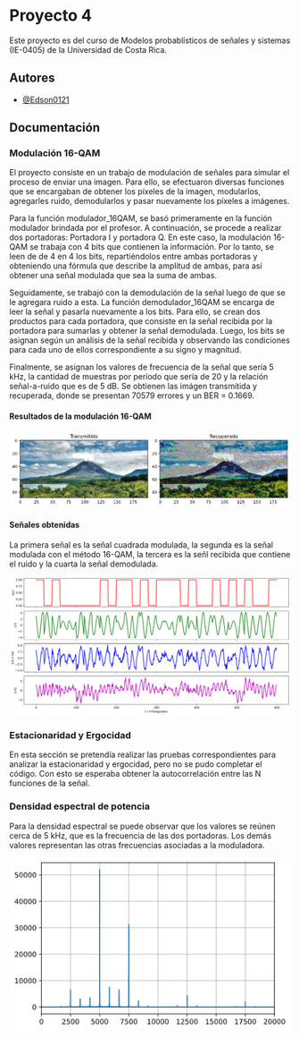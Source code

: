 # Proyecto 4

Este proyecto es del curso de Modelos probablísticos de señales y sistemas (IE-0405) de la
Universidad de Costa Rica.

## Autores

- [@Edson0121](https://www.github.com/Edson0121)

  
## Documentación

### Modulación 16-QAM

El proyecto consiste en un trabajo de modulación de señales para simular el proceso de
enviar una imagen. Para ello, se efectuaron diversas funciones que se encargaban de obtener
los píxeles de la imagen, modularlos, agregarles ruido, demodularlos y pasar nuevamente los
píxeles a imágenes.

Para la función modulador_16QAM, se basó primeramente en la función modulador brindada
por el profesor. A continuación, se procede a realizar dos portadoras: Portadora I y portadora Q.
En este caso, la modulación 16-QAM se trabaja con 4 bits que contienen la información. Por
lo tanto, se leen de de 4 en 4 los bits, repartiéndolos entre ambas portadoras y obteniendo
una fórmula que describe la amplitud de ambas, para así obtener una señal modulada que sea 
la suma de ambas.

Seguidamente, se trabajó con la demodulación de la señal luego de que se le agregara ruido
a esta. La función demodulador_16QAM se encarga de leer la señal y pasarla nuevamente a 
los bits. Para ello, se crean dos productos para cada portadora, que consiste en la señal recibida
por la portadora para sumarlas y obtener la señal demodulada. Luego, los bits se asignan
según un análisis de la señal recibida y observando las condiciones para cada uno 
de ellos correspondiente a su signo y magnitud.

Finalmente, se asignan los valores de frecuencia de la señal que sería 5 kHz, la cantidad
de muestras por período que sería de 20 y la relación señal-a-ruido que es de 5 dB. Se obtienen
las imágen transmitida y recuperada, donde se presentan 70579 errores y un BER = 0.1669.

#### Resultados de la modulación 16-QAM

![App Screenshot](https://github.com/Edson0121/Proyecto4/blob/main/modulada.png)

#### Señales obtenidas
La primera señal es la señal cuadrada modulada, la segunda es la señal modulada con el método
16-QAM, la tercera es la señl recibida que contiene el ruido y la cuarta la señal demodulada.

![App Screenshot](https://github.com/Edson0121/Proyecto4/blob/main/senales.png)

### Estacionaridad y Ergocidad

En esta sección se pretendía realizar las pruebas correspondientes para analizar la estacionaridad
y ergocidad, pero no se pudo completar el código. Con esto se esperaba obtener la autocorrelación
entre las N funciones de la señal.

### Densidad espectral de potencia

Para la densidad espectral se puede observar que los valores se reúnen cerca de 5 kHz, que
es la frecuencia de las dos portadoras. Los demás valores representan las otras frecuencias
asociadas a la moduladora.

![App Screenshot](https://github.com/Edson0121/Proyecto4/blob/main/potencia.png)
